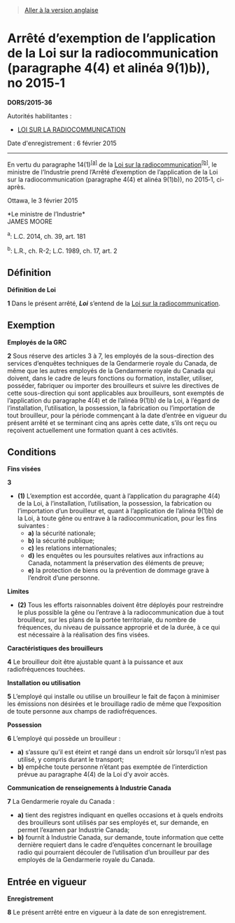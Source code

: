 > [Aller à la version anglaise](/en/Regulations/Statutory%20Orders%20and%20Regulations/2015/36.md)

# Arrêté d’exemption de l’application de la Loi sur la radiocommunication (paragraphe 4(4) et alinéa 9(1)b)), no 2015‑1

**DORS/2015-36**

Autorités habilitantes : 
- [LOI SUR LA RADIOCOMMUNICATION](/fr/Lois/Lois%20révisées%20du%20Canada/R/R-2.md)

Date d'enregistrement : 6 février 2015

----------

En vertu du paragraphe 14(1)<sup><a href='#nbp_a'>[a]</a></sup> de la [Loi sur la radiocommunication](/fr/Lois/Lois%20révisées%20du%20Canada/R/R-2.md)<sup><a href='#nbp_b'>[b]</a></sup>, le ministre de l’Industrie prend l’Arrêté d’exemption de l’application de la Loi sur la radiocommunication (paragraphe 4(4) et alinéa 9(1)b)), no 2015‑1, ci-après.

Ottawa, le 3 février 2015
<p>*Le ministre de l’Industrie*<br />JAMES MOORE<br /></p>



<a name='nbp_a'><sup>a</sup></a>: L.C. 2014, ch. 39, art. 181<br />

<a name='nbp_b'><sup>b</sup></a>: L.R., ch. R-2; L.C. 1989, ch. 17, art. 2<br />


## Définition



**Définition de Loi**

**1** Dans le présent arrêté, ***Loi*** s’entend de la [Loi sur la radiocommunication](/fr/Lois/Lois%20révisées%20du%20Canada/R/R-2.md).




## Exemption



**Employés de la GRC**

**2** Sous réserve des articles 3 à 7, les employés de la sous-direction des services d’enquêtes techniques de la Gendarmerie royale du Canada, de même que les autres employés de la Gendarmerie royale du Canada qui doivent, dans le cadre de leurs fonctions ou formation, installer, utiliser, posséder, fabriquer ou importer des brouilleurs et suivre les directives de cette sous-direction qui sont applicables aux brouilleurs, sont exemptés de l’application du paragraphe 4(4) et de l’alinéa 9(1)b) de la Loi, à l’égard de l’installation, l’utilisation, la possession, la fabrication ou l’importation de tout brouilleur, pour la période commençant à la date d’entrée en vigueur du présent arrêté et se terminant cinq ans après cette date, s’ils ont reçu ou reçoivent actuellement une formation quant à ces activités.




## Conditions



**Fins visées**

**3** 

- **(1)** L’exemption est accordée, quant à l’application du paragraphe 4(4) de la Loi, à l’installation, l’utilisation, la possession, la fabrication ou l’importation d’un brouilleur et, quant à l’application de l’alinéa 9(1)b) de la Loi, à toute gêne ou entrave à la radiocommunication, pour les fins suivantes :
	- **a)** la sécurité nationale;
	- **b)** la sécurité publique;
	- **c)** les relations internationales;
	- **d)** les enquêtes ou les poursuites relatives aux infractions au Canada, notamment la préservation des éléments de preuve;
	- **e)** la protection de biens ou la prévention de dommage grave à l’endroit d’une personne.

**Limites**

- **(2)** Tous les efforts raisonnables doivent être déployés pour restreindre le plus possible la gêne ou l’entrave à la radiocommunication due à tout brouilleur, sur les plans de la portée territoriale, du nombre de fréquences, du niveau de puissance approprié et de la durée, à ce qui est nécessaire à la réalisation des fins visées.




**Caractéristiques des brouilleurs**

**4** Le brouilleur doit être ajustable quant à la puissance et aux radiofréquences touchées.




**Installation ou utilisation**

**5** L’employé qui installe ou utilise un brouilleur le fait de façon à minimiser les émissions non désirées et le brouillage radio de même que l’exposition de toute personne aux champs de radiofréquences.




**Possession**

**6** L’employé qui possède un brouilleur :
- **a)** s’assure qu’il est éteint et rangé dans un endroit sûr lorsqu’il n’est pas utilisé, y compris durant le transport;
- **b)** empêche toute personne n’étant pas exemptée de l’interdiction prévue au paragraphe 4(4) de la Loi d’y avoir accès.




**Communication de renseignements à Industrie Canada**

**7** La Gendarmerie royale du Canada :
- **a)** tient des registres indiquant en quelles occasions et à quels endroits des brouilleurs sont utilisés par ses employés et, sur demande, en permet l’examen par Industrie Canada;
- **b)** fournit à Industrie Canada, sur demande, toute information que cette dernière requiert dans le cadre d’enquêtes concernant le brouillage radio qui pourraient découler de l’utilisation d’un brouilleur par des employés de la Gendarmerie royale du Canada.




## Entrée en vigueur



**Enregistrement**

**8** Le présent arrêté entre en vigueur à la date de son enregistrement.


